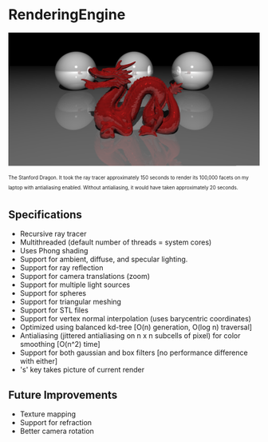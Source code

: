 # RenderingEngine

<a><img src="https://github.com/dmhacker/RenderingEngine/blob/master/renders/06a77d44-b66b-4933-a4ff-dcda2e8b0f6b.png" align="center"></a>

<sub><sup>The Stanford Dragon. It took the ray tracer approximately 150 seconds to render its 100,000 facets on my laptop with antialiasing enabled. Without antialiasing, it would have taken approximately 20 seconds.</sup></sub>

## Specifications

* Recursive ray tracer
* Multithreaded (default number of threads = system cores)
* Uses Phong shading
* Support for ambient, diffuse, and specular lighting.
* Support for ray reflection
* Support for camera translations (zoom)
* Support for multiple light sources
* Support for spheres
* Support for triangular meshing
* Support for STL files
* Support for vertex normal interpolation (uses barycentric coordinates)
* Optimized using balanced kd-tree [O(n) generation, O(log n) traversal]
* Antialiasing (jittered antialiasing on n x n subcells of pixel) for color smoothing [O(n^2) time]
* Support for both gaussian and box filters [no performance difference with either]
* 's' key takes picture of current render 

## Future Improvements

* Texture mapping
* Support for refraction
* Better camera rotation

